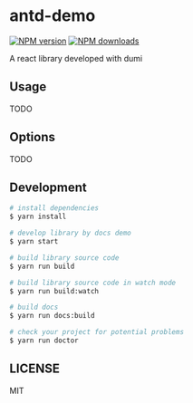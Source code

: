 # antd-demo

[![NPM version](https://img.shields.io/npm/v/antd-demo.svg?style=flat)](https://npmjs.org/package/antd-demo)
[![NPM downloads](http://img.shields.io/npm/dm/antd-demo.svg?style=flat)](https://npmjs.org/package/antd-demo)

A react library developed with dumi

## Usage

TODO

## Options

TODO

## Development

```bash
# install dependencies
$ yarn install

# develop library by docs demo
$ yarn start

# build library source code
$ yarn run build

# build library source code in watch mode
$ yarn run build:watch

# build docs
$ yarn run docs:build

# check your project for potential problems
$ yarn run doctor
```

## LICENSE

MIT
